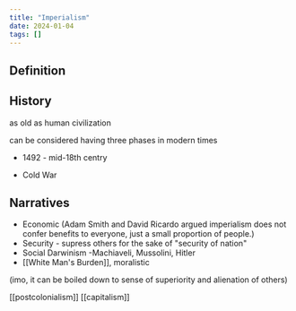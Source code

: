 ```yaml
---
title: "Imperialism"
date: 2024-01-04
tags: []
---
```

## Definition 

## History
as old as human civilization

can be considered having three phases in modern times
- 1492 - mid-18th centry 

- Cold War 

## Narratives 
 - Economic (Adam Smith and David Ricardo argued imperialism does not confer benefits to everyone, just a small proportion of people.)
 - Security - supress others for the sake of "security of nation"
 - Social Darwinism -Machiaveli, Mussolini, Hitler
 - [[White Man's Burden]], moralistic 


(imo, it can be boiled down to sense of superiority and alienation of others)


[[postcolonialism]]
[[capitalism]]

